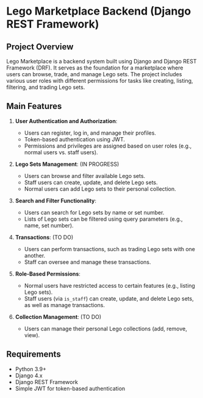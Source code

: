 # **Lego Marketplace Backend (Django REST Framework)**

## **Project Overview**

Lego Marketplace is a backend system built using Django and Django REST Framework (DRF). It serves as the foundation for a marketplace where users can browse, trade, and manage Lego sets. The project includes various user roles with different permissions for tasks like creating, listing, filtering, and trading Lego sets. 

## **Main Features**

1. **User Authentication and Authorization**:
   - Users can register, log in, and manage their profiles.
   - Token-based authentication using JWT.
   - Permissions and privileges are assigned based on user roles (e.g., normal users vs. staff users).

2. **Lego Sets Management**: (IN PROGRESS)
   - Users can browse and filter available Lego sets.
   - Staff users can create, update, and delete Lego sets.
   - Normal users can add Lego sets to their personal collection.

3. **Search and Filter Functionality**:
   - Users can search for Lego sets by name or set number.
   - Lists of Lego sets can be filtered using query parameters (e.g., name, set number).

4. **Transactions**: (TO DO)
   - Users can perform transactions, such as trading Lego sets with one another.
   - Staff can oversee and manage these transactions.

5. **Role-Based Permissions**:
   - Normal users have restricted access to certain features (e.g., listing Lego sets).
   - Staff users (via `is_staff`) can create, update, and delete Lego sets, as well as manage transactions.

6. **Collection Management**: (TO DO)
   - Users can manage their personal Lego collections (add, remove, view).

## **Requirements**

- Python 3.9+
- Django 4.x
- Django REST Framework
- Simple JWT for token-based authentication
